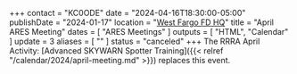 +++
contact = "KC0ODE"
date = "2024-04-16T18:30:00-05:00"
publishDate = "2024-01-17"
location = "[West Fargo FD HQ](/places/west-fargo-fire-department-headquarters/)"
title = "April ARES Meeting"
dates = [ "ARES Meetings" ]
outputs = [ "HTML", "Calendar" ]
update = 3
aliases = [ "" ]
status = "canceled"
+++
The RRRA April Activity:
[Advanced SKYWARN Spotter Training]({{< relref "/calendar/2024/april-meeting.md" >}})
replaces this event.
